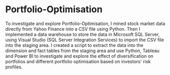 # Portfolio-Optimisation
To investigate and explore Portfolio-Optimisation, I mined stock market data directly from Yahoo Finance into a CSV file using Python. Then I implemented a data warehouse to store the data in Microsoft SQL Server, using Visual Studio (SQL Server Integration Services) to import the CSV file into the staging area. I created a script to extract the data into the dimension and fact tables from the staging area and use Python, Tableau and Power BI to investigate and explore the effect of diversification on portfolios and different portfolio optimisation based on investors' risk profiles.

